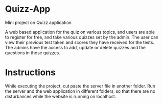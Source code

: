 # Quizz-App
Mini project on Quizz application 

A web based application for the quiz on various topics, and users are able to register for free, and take various quizzes set by the admin. The user can view their previous test taken and scores they have received for the tests. The admins have the access to add, update or delete quizzes and the questions in those quizzes.

# Instructions
While executing the project, cut paste the server file in another folder. Run the server and the web application in different folders, so that there are no disturbances while the website is running on localhost.
